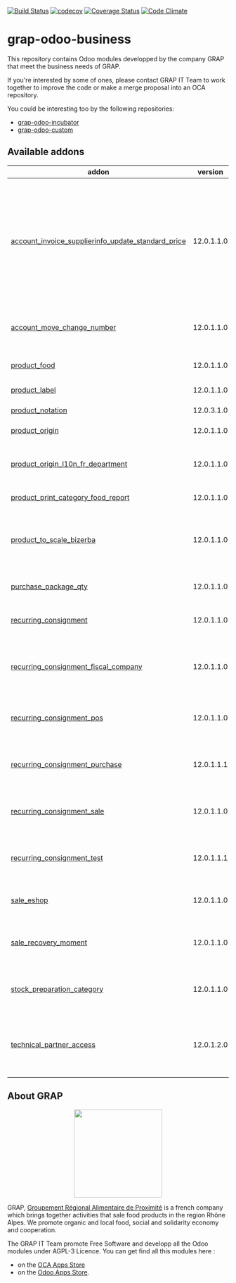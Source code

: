 [![Build Status](https://travis-ci.org/grap/grap-odoo-business.svg?branch=12.0)](https://travis-ci.org/grap/grap-odoo-business?branch=12.0)
[![codecov](https://codecov.io/gh/grap/grap-odoo-business/branch/12.0/graph/badge.svg)](https://codecov.io/gh/grap/grap-odoo-business)
[![Coverage Status](https://coveralls.io/repos/github/grap/grap-odoo-business/badge.svg?branch=12.0)](https://coveralls.io/github/grap/grap-odoo-business?branch=12.0)
[![Code Climate](https://codeclimate.com/github/grap/grap-odoo-business/badges/gpa.svg)](https://codeclimate.com/github/grap/grap-odoo-business)


# grap-odoo-business

This repository contains Odoo modules developped by the company GRAP that
meet the business needs of GRAP.

If you're interested by some of ones, please contact GRAP IT Team to work
together to improve the code or make a merge proposal into an OCA repository.

You could be interesting too by the following repositories:

* [grap-odoo-incubator](https://github.com/grap/grap-odoo-incubator)
* [grap-odoo-custom](https://github.com/grap/grap-odoo-custom)

[//]: # (addons)

Available addons
----------------
addon | version | summary
--- | --- | ---
[account_invoice_supplierinfo_update_standard_price](account_invoice_supplierinfo_update_standard_price/) | 12.0.1.1.0 | In the supplier invoice, automatically update all products whose standard price on the line is different from the product standard price
[account_move_change_number](account_move_change_number/) | 12.0.1.1.0 | Allow special user to rename account move
[product_food](product_food/) | 12.0.1.1.0 | Products - Food Informations
[product_label](product_label/) | 12.0.1.1.0 | Product Labels
[product_notation](product_notation/) | 12.0.3.1.0 | Product Notation
[product_origin](product_origin/) | 12.0.1.1.0 | Origin for Products
[product_origin_l10n_fr_department](product_origin_l10n_fr_department/) | 12.0.1.1.0 | Origin Information for Products (French Departments)
[product_print_category_food_report](product_print_category_food_report/) | 12.0.1.1.0 | Food report like pricetags
[product_to_scale_bizerba](product_to_scale_bizerba/) | 12.0.1.1.0 | Synchronize Odoo database with Retail Connect Bizerba System
[purchase_package_qty](purchase_package_qty/) | 12.0.1.1.0 | Purchase - Package Quantity
[recurring_consignment](recurring_consignment/) | 12.0.1.1.0 | Sale - Handle Recurring Consignment
[recurring_consignment_fiscal_company](recurring_consignment_fiscal_company/) | 12.0.1.1.0 | Glue module for Recurring Consignment and fiscal company modules
[recurring_consignment_pos](recurring_consignment_pos/) | 12.0.1.1.0 | Glue module for Recurring Consignment and PoS modules
[recurring_consignment_purchase](recurring_consignment_purchase/) | 12.0.1.1.1 | Glue module for Recurring Consignment and Purchase modules
[recurring_consignment_sale](recurring_consignment_sale/) | 12.0.1.1.0 | Glue module for Recurring Consignment and Sale modules
[recurring_consignment_test](recurring_consignment_test/) | 12.0.1.1.1 | Test module for Recurring_ Consignment Module
[sale_eshop](sale_eshop/) | 12.0.1.1.0 | Allow connection to Odoo eShop Project
[sale_recovery_moment](sale_recovery_moment/) | 12.0.1.1.0 | Manage Recovery Moments and Places for Sale Order
[stock_preparation_category](stock_preparation_category/) | 12.0.1.1.0 | Manage Preparation Categories for stock moves
[technical_partner_access](technical_partner_access/) | 12.0.1.2.0 | Limit the access of the partners created when creating companies and users.

[//]: # (end addons)

## About GRAP

<p align="center">
   <img src="http://www.grap.coop/wp-content/uploads/2016/11/GRAP.png" width="200"/>
</p>

GRAP, [Groupement Régional Alimentaire de Proximité](http://www.grap.coop) is a
french company which brings together activities that sale food products in the
region Rhône Alpes. We promote organic and local food, social and solidarity
economy and cooperation.

The GRAP IT Team promote Free Software and developp all the Odoo modules under
AGPL-3 Licence. You can get find all this modules here :
* on the [OCA Apps Store](https://odoo-community.org/shop?&search=GRAP)
* on the [Odoo Apps Store](https://www.odoo.com/apps/modules/browse?author=GRAP).
